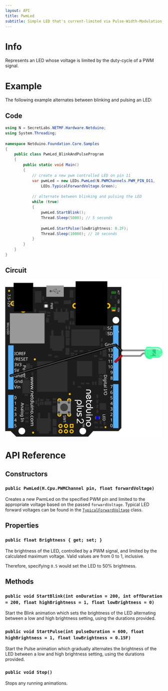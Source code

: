 ```yaml
---
layout: API
title: PwmLed
subtitle: Simple LED that's current-limited via Pulse-Width-Modulation (PWM).
---
```


# Info

Represents an LED whose voltage is limited by the duty-cycle of a PWM signal.

# Example

The following example alternates between blinking and pulsing an LED:

## Code

```csharp
using N = SecretLabs.NETMF.Hardware.Netduino;
using System.Threading;

namespace Netduino.Foundation.Core.Samples
{
    public class PwmLed_BlinkAndPulseProgram
    {
        public static void Main()
        {
            // create a new pwm controlled LED on pin 11
            var pwmLed = new LEDs.PwmLed(N.PWMChannels.PWM_PIN_D11, 
                LEDs.TypicalForwardVoltage.Green);

            // alternate between blinking and pulsing the LED 
            while (true)
            {
                pwmLed.StartBlink();
                Thread.Sleep(5000); // 5 seconds

                pwmLed.StartPulse(lowBrightness: 0.2F);
                Thread.Sleep(10000); // 10 seconds
            }
        }
    }
}
```

## Circuit

![](PwmLed_bb.svg)

# API Reference

## Constructors

### `public PwmLed(H.Cpu.PWMChannel pin, float forwardVoltage)`

Creates a new PwmLed on the specified PWM pin and limited to the appropriate  voltage based on the passed `forwardVoltage`. Typical LED forward voltages can be found in the [`TypicalForwardVoltage`](../TypicalForwardVoltage/) class.

## Properties

### `public float Brightness { get; set; }`

The brightness of the LED, controlled by a PWM signal, and limited by the calculated maximum voltage. Valid values are from 0 to 1, inclusive.

Therefore, specifying `0.5` would set the LED to 50% brightness.

## Methods

### `public void StartBlink(int onDuration = 200, int offDuration = 200, float highBrightness = 1, float lowBrightness = 0)`

Start the Blink animation which sets the brightness of the LED alternating between a low and high brightness setting, using the durations provided.

### `public void StartPulse(int pulseDuration = 600, float highBrightness = 1, float lowBrightness = 0.15F)`

Start the Pulse animation which gradually alternates the brightness of the LED between a low and high brightness setting, using the durations provided.

### `public void Stop()`

Stops any running animations.